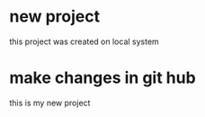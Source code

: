 # new project
this project was created on local system
# make changes in git hub
 this is my new project